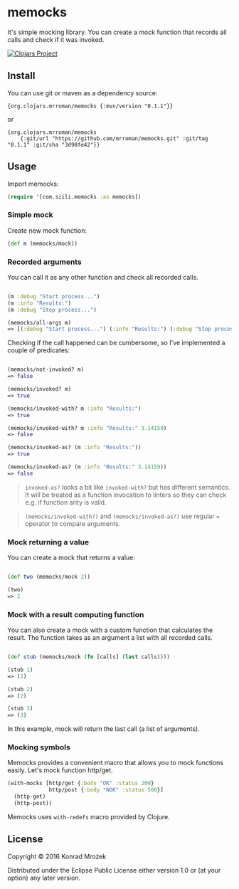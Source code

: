 # memocks 

It's simple mocking library. You can create a mock function that records all calls and check if it was invoked.

[![Clojars Project](https://img.shields.io/clojars/v/org.clojars.mrroman/memocks.svg?include_prereleases)](https://clojars.org/org.clojars.mrroman/memocks)

## Install

You can use git or maven as a dependency source:

```
{org.clojars.mrroman/memocks {:mvn/version "0.1.1"}}
```

or

```
{org.clojars.mrroman/memocks 
    {:git/url "https://github.com/mrroman/memocks.git" :git/tag "0.1.1" :git/sha "3d98fe42"}}
```

## Usage

Import memocks:

```clj
(require '[com.siili.memocks :as memocks])
```

### Simple mock

Create new mock function:

```clj
(def m (memocks/mock))
```

### Recorded arguments

You can call it as any other function and check all recorded calls.

```clj

(m :debug "Start process...")
(m :info "Results:")
(m :debug "Stop process...")

(memocks/all-args m)
=> [(:debug "Start process...") (:info "Results:") (:debug "Stop process...")]
```

Checking if the call happened can be cumbersome, so I've implemented a couple of predicates:

```clj

(memocks/not-invoked? m)
=> false

(memocks/invoked? m)
=> true

(memocks/invoked-with? m :info "Results:")
=> true

(memocks/invoked-with? m :info "Results:" 3.14159)
=> false

(memocks/invoked-as? (m :info "Results:"))
=> true

(memocks/invoked-as? (m :info "Results:" 3.14159))
=> false
```

> `invoked-as?` looks a bit like `invoked-with?` but has different semantics.
> It will be treated as a function invocation to linters so they can check e.g. if function arity is valid.

> `(memocks/invoked-with?)` and `(memocks/invoked-as?)` use regular `=` operator to compare arguments.

### Mock returning a value

You can create a mock that returns a value:

```clj

(def two (memocks/mock 2))

(two)
=> 2
```

### Mock with a result computing function

You can also create a mock with a custom function that calculates the result.
The function takes as an argument a list with all recorded calls.

```clj

(def stub (memocks/mock (fn [calls] (last calls))))

(stub 1)
=> (1)

(stub 2)
=> (2)

(stub 3)
=> (3)
```

In this example, mock will return the last call (a list of arguments).

### Mocking symbols

Memocks provides a convenient macro that allows you to mock functions easily.
Let's mock function http/get.

```clj
(with-mocks [http/get {:body "OK" :status 200}
             http/post {:body "NOK" :status 500}]
  (http-get)
  (http-post))
```

Memocks uses `with-redefs` macro provided by Clojure.

## License

Copyright © 2016 Konrad Mrożek

Distributed under the Eclipse Public License either version 1.0 or (at your option) any later version.
